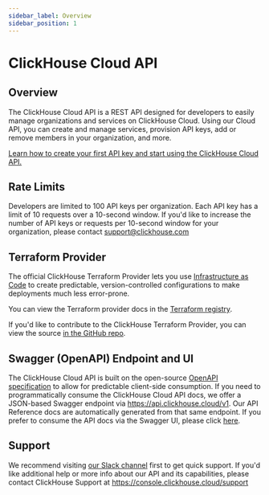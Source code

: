 ```yaml
---
sidebar_label: Overview
sidebar_position: 1
---
```


# ClickHouse Cloud API

## Overview

The ClickHouse Cloud API is a REST API designed for developers to easily manage organizations and services on ClickHouse Cloud. Using our Cloud API, you can create and manage services, provision API keys, add or remove members in your organization, and more.

[Learn how to create your first API key and start using the ClickHouse Cloud API.](/docs/en/cloud/manage/openapi.md)

## Rate Limits

Developers are limited to 100 API keys per organization. Each API key has a limit of 10 requests over a 10-second window. If you'd like to increase the number of API keys or requests per 10-second window for your organization, please contact support@clickhouse.com

## Terraform Provider

The official ClickHouse Terraform Provider lets you use [Infrastructure as Code](https://www.redhat.com/en/topics/automation/what-is-infrastructure-as-code-iac) to create predictable, version-controlled configurations to make deployments much less error-prone.

You can view the Terraform provider docs in the [Terraform registry](https://registry.terraform.io/providers/ClickHouse/clickhouse/latest/docs).

If you'd like to contribute to the ClickHouse Terraform Provider, you can view the source [in the GitHub repo](https://github.com/ClickHouse/terraform-provider-clickhouse).

## Swagger (OpenAPI) Endpoint and UI

The ClickHouse Cloud API is built on the open-source [OpenAPI specification](https://www.openapis.org/) to allow for predictable client-side consumption. If you need to programmatically consume the ClickHouse Cloud API docs, we offer a JSON-based Swagger endpoint via https://api.clickhouse.cloud/v1. Our API Reference docs are automatically generated from that same endpoint. If you prefer to consume the API docs via the Swagger UI, please click [here](https://clickhouse.com/docs/en/cloud/manage/api/swagger).

## Support

We recommend visiting [our Slack channel](https://clickhouse.com/slack) first to get quick support. If you'd like additional help or more info about our API and its capabilities, please contact ClickHouse Support at https://console.clickhouse.cloud/support

